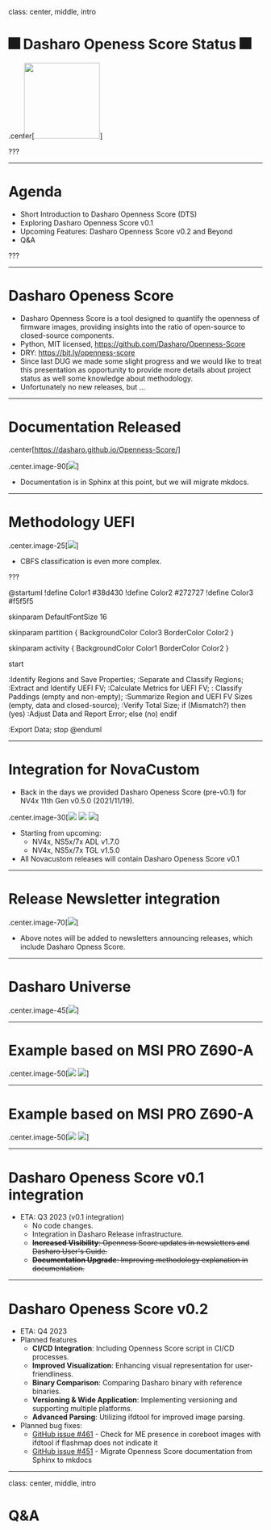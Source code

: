class: center, middle, intro

# &#x1F386; Dasharo Openess Score Status &#x1F386;

.center[<img src="/remark-templates/dasharo-presentation-template/images/dasharo-sygnet-white.svg" width="150px" style="margin-left:-20px">]

???

---

# Agenda

* Short Introduction to Dasharo Openness Score (DTS)
* Exploring Dasharo Openness Score v0.1
* Upcoming Features: Dasharo Openness Score v0.2 and Beyond
* Q&A

???

---

# Dasharo Openess Score

* Dasharo Openness Score is a tool designed to quantify the openness of
firmware images, providing insights into the ratio of open-source to
closed-source components.
* Python, MIT licensed, https://github.com/Dasharo/Openness-Score
* DRY: https://bit.ly/openness-score
* Since last DUG we made some slight progress and we would like to treat this
  presentation as opportunity to provide more details about project status as
  well some knowledge about methodology.
* Unfortunately no new releases, but ...

---

# Documentation Released

.center[https://dasharo.github.io/Openness-Score/]

.center.image-90[![](/img/dos_docs.png)]

* Documentation is in Sphinx at this point, but we will migrate mkdocs.

---

# Methodology UEFI

.center.image-25[![](/img/dos_methodology_uefi.svg)]

* CBFS classification is even more complex.

???

@startuml
!define Color1 #38d430
!define Color2 #272727
!define Color3 #f5f5f5

skinparam DefaultFontSize 16

skinparam partition {
    BackgroundColor Color3
    BorderColor Color2
}

skinparam activity {
    BackgroundColor Color1
    BorderColor Color2
}

start

:Identify Regions and Save Properties;
:Separate and Classify Regions;
:Extract and Identify UEFI FV;
:Calculate Metrics for UEFI FV;
:    Classify Paddings
(empty and non-empty);
:Summarize Region and UEFI FV Sizes
    (empty, data and closed-source);
:Verify Total Size;
if (Mismatch?) then (yes)
  :Adjust Data and Report Error;
else (no)
endif

:Export Data;
stop
@enduml

---

# Integration for NovaCustom

* Back in the days we provided Dasharo Openess Score (pre-v0.1) for NV4x 11th Gen v0.5.0
  (2021/11/19).

.center.image-30[![](/img/nvc_dos_nv4x_v0.5.0.png) ![](/img/nvc_dos_nv4x_v0.5.0_2.png) ![](/img/nvc_dos_nv4x_v0.5.0_3.png)]

* Starting from upcoming:
    - NV4x, NS5x/7x ADL v1.7.0
    - NV4x, NS5x/7x TGL v1.5.0
* All Novacustom releases will contain Dasharo Openess Score v0.1

---

# Release Newsletter integration

.center.image-70[![](/img/dos_newsletterv2.png)]

* Above notes will be added to newsletters announcing releases, which include
  Dasharo Opness Score.

---

# Dasharo Universe

.center.image-45[![](/img/nvc_dos.jpg)]

---

# Example based on MSI PRO Z690-A

.center.image-50[![](/img/openness_msi_full_code.jpg) ![](/img/openness_msi_full_code_ami.jpg)]

---

# Example based on MSI PRO Z690-A

.center.image-50[![](/img/openness_msi_bios_full.jpg) ![](/img/openness_msi_bios_full_ami.jpg)]

---

# Dasharo Openess Score v0.1 integration

* ETA: Q3 2023 (v0.1 integration)
    * No code changes.
    * Integration in Dasharo Release infrastructure.
    * ~~**Increased Visibility**: Openness Score updates in newsletters and
    Dasharo User's Guide.~~
    * ~~**Documentation Upgrade**: Improving methodology explanation in
    documentation.~~

---

# Dasharo Openess Score v0.2

* ETA: Q4 2023
* Planned features
    * **CI/CD Integration**: Including Openness Score script in CI/CD
    processes.
    * **Improved Visualization**: Enhancing visual representation for
    user-friendliness.
    * **Binary Comparison**: Comparing Dasharo binary with reference binaries.
    * **Versioning & Wide Application**: Implementing versioning and supporting
    multiple platforms.
    * **Advanced Parsing**: Utilizing ifdtool for improved image parsing.
* Planned bug fixes:
    * [GitHub issue #461](https://github.com/Dasharo/dasharo-issues/issues/461) -
    Check for ME presence in coreboot images with ifdtool if flashmap does not
    indicate it
    * [GitHub issue #451](https://github.com/Dasharo/dasharo-issues/issues/451) -
    Migrate Openness Score documentation from Sphinx to mkdocs

---
class: center, middle, intro

# Q&A
